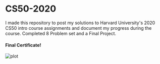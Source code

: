 # CS50-2020
I made this repository to post my solutions to Harvard University's 2020 CS50 intro course assignments and document my progress during the course.
Completed 8 Problem set and a Final Project.
#### Final Certificate!
![plot](./CS50-2020/main/CS50x.png.png)

